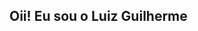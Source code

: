 ## Oii! Eu sou o Luiz Guilherme
<div>
  <a href="https://github-readme-stats.vercel.app/api?username=LuiFoo&theme=one_dark_pro&show_icons=true"
</div>

